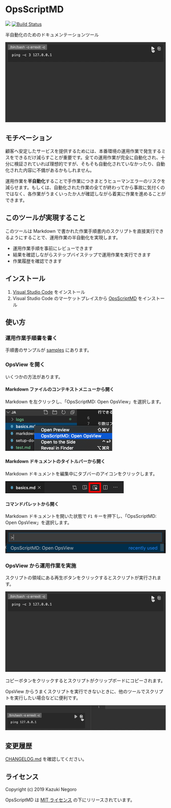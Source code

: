 # OpsScriptMD

[![](https://img.shields.io/visual-studio-marketplace/v/negokaz.opsscriptmd.svg)](https://marketplace.visualstudio.com/items?itemName=negokaz.opsscriptmd) [![Build Status](https://travis-ci.org/negokaz/vscode-ops-script-md.svg?branch=master)](https://travis-ci.org/negokaz/vscode-ops-script-md)

半自動化のためのドキュメンテーションツール

![](docs/images/script-chunk.gif)

## モチベーション

顧客へ安定したサービスを提供するためには、本番環境の運用作業で発生するミスをできるだけ減らすことが重要です。全ての運用作業が完全に自動化され、十分に検証されていれば理想的ですが、そもそも自動化されていなかったり、自動化された内容に不備があるかもしれません。

運用作業を**半自動化**することで手作業につきまとうヒューマンエラーのリスクを減らせます。もしくは、自動化された作業の全てが終わってから事故に気付くのではなく、各作業がうまくいったか人が確認しながら着実に作業を進めることができます。

## このツールが実現すること

このツールは Markdown で書かれた作業手順書内のスクリプトを直接実行できるようにすることで、運用作業の半自動化を実現します。

- 運用作業手順を事前にレビューできます
- 結果を確認しながらステップバイステップで運用作業を実行できます
- 作業履歴を確認できます

## インストール

1. [Visual Studio Code](https://code.visualstudio.com/) をインストール
2. Visual Studio Code のマーケットプレイスから [OpsScriptMD](https://marketplace.visualstudio.com/items?itemName=negokaz.opsscriptmd) をインストール

## 使い方

### 運用作業手順書を書く

手順書のサンプルが [samples](samples) にあります。

### OpsView を開く

いくつかの方法があります。

#### Markdown ファイルのコンテキストメニューから開く

Markdown を左クリックし、「OpsScriptMD: Open OpsView」を選択します。

![](docs/images/open-opsview-explorer-context.png)


#### Markdown ドキュメントのタイトルバーから開く

Markdown ドキュメントを編集中にタブバーのアイコンをクリックします。

![](docs/images/open-opsview-markdown-title.png)

#### コマンドパレットから開く

Markdown ドキュメントを開いた状態で `F1` キーを押下し、「OpsScriptMD: Open OpsView」を選択します。

![](docs/images/open-opsview.png)

### OpsView から運用作業を実施

スクリプトの領域にある再生ボタンをクリックするとスクリプトが実行されます。

![](docs/images/script-chunk.gif)

コピーボタンをクリックするとスクリプトがクリップボードにコピーされます。

OpsView からうまくスクリプトを実行できないときに、他のツールでスクリプトを実行したい場合などに便利です。

![](docs/images/copy-script-chunk.gif)

## 変更履歴

[CHANGELOG.md](./CHANGELOG.md) を確認してください。

## ライセンス

Copyright (c) 2019 Kazuki Negoro

OpsScriptMD は [MIT ライセンス](./LICENSE) の下にリリースされています。
